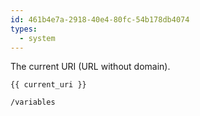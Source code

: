 ```yaml
---
id: 461b4e7a-2918-40e4-80fc-54b178db4074
types:
  - system
---
```

The current URI (URL without domain).

```
{{ current_uri }}
```

``` .language-output
/variables
```
